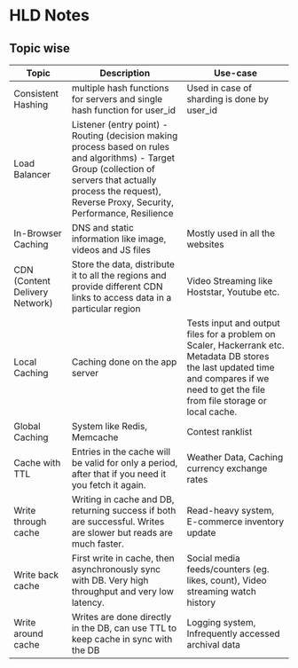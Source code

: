 # HLD Notes

## Topic wise

| Topic | Description | Use-case |
| ----- | ---------- | --------- |
| Consistent Hashing | multiple hash functions for servers and single hash function for user_id | Used in case of sharding is done by user_id |
|  Load Balancer | Listener (entry point) - Routing (decision making process based on rules and algorithms) - Target Group (collection of servers that actually process the request), Reverse Proxy, Security, Performance, Resilience  | |
| In-Browser Caching | DNS and static information like image, videos and JS files | Mostly used in all the websites |
| CDN (Content Delivery Network) | Store the data, distribute it to all the regions and provide different CDN links to access data in a particular region | Video Streaming like Hoststar, Youtube etc. |
| Local Caching | Caching done on the app server | Tests input and output files for a problem on Scaler, Hackerrank etc. Metadata DB stores the last updated time and compares if we need to get the file from file storage or local cache. | 
| Global Caching | System like Redis, Memcache | Contest ranklist |
| Cache with TTL | Entries in the cache will be valid for only a period, after that if you need it you fetch it again. | Weather Data, Caching currency exchange rates |
| Write through cache | Writing in cache and DB, returning success if both are successful. Writes are slower but reads are much faster. | Read-heavy system, E-commerce inventory update |
| Write back cache | First write in cache, then asynchronously sync with DB. Very high throughput and very low latency. | Social media feeds/counters (eg. likes, count), Video streaming watch history |
| Write around cache | Writes are done directly in the DB, can use TTL to keep cache in sync with the DB | Logging system, Infrequently accessed archival data |
   